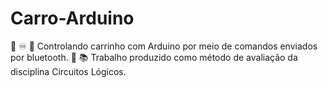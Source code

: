 # Carro-Arduino
:blue_car: :infinity: :iphone: Controlando carrinho com Arduino por meio de comandos enviados por bluetooth. :school: :books: Trabalho produzido como método de avaliação da disciplina Circuitos Lógicos.
